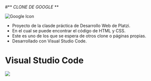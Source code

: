  #** *CLONE DE GOOGLE* **

![Google Icon](https://cdn-icons-png.flaticon.com/128/300/300221.png "Google Icon") 

- Proyecto de la clasde práctica de Desarrollo Web de Platzi.
- En el cual se puede encontrar el código de HTML y CSS.
- Este es uno de los que se espera de otros clone o páginas propias.
- Desarrollado con Visual Studio Code.


# Visual Studio Code

![](https://miro.medium.com/max/512/1*Nj1UFgSPsXolWicqDC1hwg.png)